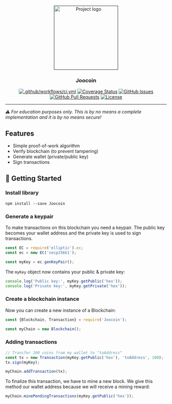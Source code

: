 <p align="center">
  <a href="" rel="noopener">
 <img width=200px height=200px src="https://i.imgur.com/VELRxXl.png" alt="Project logo"></a>
</p>

<h3 align="center">Joocoin</h3>

<div align="center">

  [![.github/workflows/ci.yml](https://github.com/muthumanikkamv/Joocoin/actions/workflows/ci.yml/badge.svg)](https://github.com/muthumanikkamv/Joocoin/actions/workflows/ci.yml)
  [![Coverage Status](https://coveralls.io/repos/github/muthumanikkamv/Joocoin/badge.svg?branch=master)](https://coveralls.io/github/muthumanikkamv/Joocoin?branch=master)
  [![GitHub Issues](https://img.shields.io/github/issues/muthumanikkamv/Joocoin.svg)](https://github.com/muthumanikkamv/Joocoin/issues)
  [![GitHub Pull Requests](https://img.shields.io/github/issues-pr/muthumanikkamv/Joocoin.svg)](https://github.com/muthumanikkamv/Joocoin/pulls)
  [![License](https://img.shields.io/badge/license-MIT-blue.svg)](/LICENSE)

</div>

---

*⚠️ For education purposes only. This is by no means a complete implementation and it is by no means secure!*

## Features

* Simple proof-of-work algorithm
* Verify blockchain (to prevent tampering)
* Generate wallet (private/public key)
* Sign transactions

## 🏁 Getting Started <a name = "getting_started"></a>

### Install library
```
npm install --save Joocoin
```

### Generate a keypair
To make transactions on this blockchain you need a keypair. The public key becomes your wallet address and the private key is used to sign transactions.

```js
const EC = require('elliptic').ec;
const ec = new EC('secp256k1');

const myKey = ec.genKeyPair();
```

The `myKey` object now contains your public & private key:

```js
console.log('Public key:', myKey.getPublic('hex'));
console.log('Private key:', myKey.getPrivate('hex'));
```

### Create a blockchain instance
Now you can create a new instance of a Blockchain:

```js
const {Blockchain, Transaction} = require('Joocoin');

const myChain = new Blockchain();
```

### Adding transactions
```js
// Transfer 100 coins from my wallet to "toAddress"
const tx = new Transaction(myKey.getPublic('hex'), 'toAddress', 100);
tx.sign(myKey);

myChain.addTransaction(tx);
```

To finalize this transaction, we have to mine a new block. We give this method our wallet address because we will receive a mining reward:

```js
myChain.minePendingTransactions(myKey.getPublic('hex'));
```


